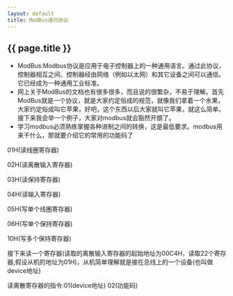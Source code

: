 ```yaml
---
layout: default
title: ModBus通讯协议
---
```


<h2>{{ page.title }}</h2>

- ModBus:Modbus协议是应用于电子控制器上的一种通用语言。通过此协议，控制器相互之间、控制器经由网络（例如以太网）和其它设备之间可以通信。它已经成为一种通用工业标准。
- 网上关于ModBus的文档也有很多很多，而且说的很繁杂，不易于理解。首先ModBus就是一个协议，就是大家约定俗成的规范，就像我们拿着一个水果，大家约定俗成叫它苹果，好吧，这个东西以后大家就叫它苹果，就这么简单。接下来我会举一个例子，大家对modbus就会豁然开朗了。
- 学习modbus必须熟练掌握各种进制之间的转换，这是最低要求。modbus用来干什么，那就要介绍它的常用的功能码了
<p>01H(读线圈寄存器)</p>
<p>02H(读离散输入寄存器)</p>
<p>03H(读保持寄存器)</p>
<p>04H(读输入寄存器)</p>
<p>05H(写单个线圈寄存器)</p>
<p>06H(写单个保持寄存器)</p>
<p>10H(写多个保持寄存器)</p>
<p>接下来读一个寄存器(读取的离散输入寄存器的起始地址为00C4H，读取22个寄存器,假设从机的地址为01H)，从机简单理解就是接在总线上的一个设备(也叫做device地址)</p>
读离散寄存器的指令:01(device地址)&nbsp02(功能码)
